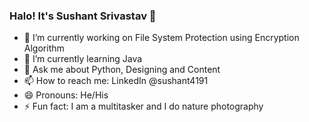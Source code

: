### Halo! It's Sushant Srivastav 👋


- 🔭 I’m currently working on File System Protection using Encryption Algorithm
- 🌱 I’m currently learning Java
- 💬 Ask me about Python, Designing and Content
- 📫 How to reach me: LinkedIn @sushant4191
- 😄 Pronouns: He/His
- ⚡ Fun fact: I am a multitasker and I do nature photography

<!--
**sushant4191/sushant4191** is a ✨ _special_ ✨ repository because its `README.md` (this file) appears on your GitHub profile.

Here are some ideas to get you started:

- 🔭 I’m currently working on File System Protection using Encryption Algorithm
- 🌱 I’m currently learning Java
- 👯 I’m looking to collaborate on ...
- 🤔 I’m looking for help with ...
- 💬 Ask me about Python, Designing and Content
- 📫 How to reach me: LinkedIn @sushant4191
- 😄 Pronouns: He/His
- ⚡ Fun fact: I am a multitasker and I do nature photography
-->
